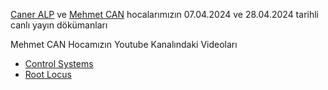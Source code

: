 [Caner ALP](https://www.linkedin.com/in/caneralp/) ve [Mehmet CAN](https://www.linkedin.com/in/canmehmet/) hocalarımızın 07.04.2024 ve 28.04.2024 tarihli canlı yayın dökümanları

Mehmet CAN Hocamızın Youtube Kanalındaki Videoları
* [Control Systems](https://www.youtube.com/playlist?list=PLuUNUe8EVqlmaoLIQhUCE0AXYuqtrhyO1)
* [Root Locus](https://www.youtube.com/playlist?list=PLuUNUe8EVqlnY2zKWnx-6nyc6CqyPApDD)
